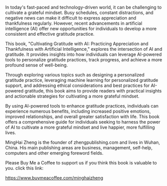 
In today's fast-paced and technology-driven world, it can be challenging to cultivate a grateful mindset. Busy schedules, constant distractions, and negative news can make it difficult to express appreciation and thankfulness regularly. However, recent advancements in artificial intelligence (AI) offer new opportunities for individuals to develop a more consistent and effective gratitude practice.

This book, "Cultivating Gratitude with AI: Practicing Appreciation and Thankfulness with Artificial Intelligence," explores the intersection of AI and gratitude. It provides insights into how individuals can leverage AI-powered tools to personalize gratitude practices, track progress, and achieve a more profound sense of well-being.

Through exploring various topics such as designing a personalized gratitude practice, leveraging machine learning for personalized gratitude support, and addressing ethical considerations and best practices for AI-powered gratitude, this book aims to provide readers with practical insights and actionable strategies for cultivating a more grateful mindset.

By using AI-powered tools to enhance gratitude practices, individuals can experience numerous benefits, including increased positive emotions, improved relationships, and overall greater satisfaction with life. This book offers a comprehensive guide for individuals seeking to harness the power of AI to cultivate a more grateful mindset and live happier, more fulfilling lives.

MingHai Zheng is the founder of zhengpublishing.com and lives in Wuhan, China. His main publishing areas are business, management, self-help, computers and other emerging foreword fields.

Please Buy Me a Coffee to support us if you think this book is valuable to you. click this link:

https://www.buymeacoffee.com/minghaizheng

